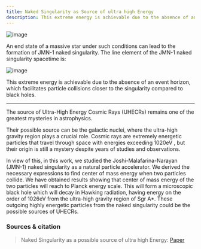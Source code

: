 ```yaml
---
title: Naked Singularity as Source of ultra high Energy
description: This extreme energy is achievable due to the absence of an event horizon, which facilitates particle collisions closer to the singularity compared to black holes.
---
```


![image](/images/img1.png)

An end state of a massive star under such conditions can lead to the formation of JMN-1 naked singularity. The line element of the JMN-1 naked singularity spacetime is:

![image](/images/img3.png)


This extreme energy is achievable due to the absence of an event horizon, which facilitates particle collisions closer to the singularity compared to black holes.

---

The source of Ultra-High Energy Cosmic Rays (UHECRs) remains one of the greatest mysteries in astrophysics. 

Their possible source can be the galactic nuclei, where the ultra-high gravity region plays a crucial role. Cosmic rays are extremely energetic particles that travel through space with energies exceeding 1020eV , but their origin is still a mystery despite years of studies and observations.

In view of this, in this work, we studied the Joshi-Malafarina-Narayan (JMN-1) naked singularity as a natural particle accelerator. We derived the necessary expressions to find center of mass energy when two particles collide. We have obtained results showing that center of mass energy of the two particles will reach to Planck energy scale. This will form a microscopic black hole which will decay in Hawking radiation, having energy on the order of 1026eV from the ultra-high gravity region of Sgr A*. These outgoing highly energetic particles from the naked singularity could be the possible sources of UHECRs.

### Sources & citation

> Naked Singularity as a possible source of ultra high Energy: [Paper](https://www.researchgate.net/publication/369624131_Naked_Singularity_as_a_Possible_Source_of_Ultra-High_Energy_Cosmic_Rays)